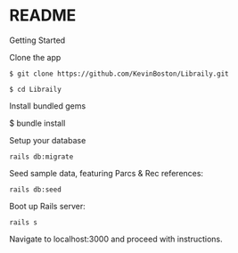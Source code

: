 # README

Getting Started

Clone the app

``$ git clone https://github.com/KevinBoston/Libraily.git``

``$ cd Libraily``

Install bundled gems

$ bundle install

Setup your database

`` rails db:migrate ``

Seed sample data, featuring Parcs & Rec references:

`` rails db:seed ``

Boot up Rails server:

`` rails s ``

Navigate to localhost:3000 and proceed with instructions. 
